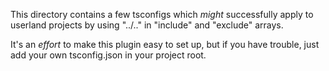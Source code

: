 This directory contains a few tsconfigs which *might* successfully apply to userland projects by using "../.." in "include" and "exclude" arrays.

It's an *effort* to make this plugin easy to set up, but if you have trouble, just add your own tsconfig.json in your project root.
